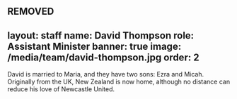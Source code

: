 REMOVED
---
layout: staff
name: David Thompson
role: Assistant Minister
banner: true
image: /media/team/david-thompson.jpg
order: 2
---
David is married to Maria, and they have two sons: Ezra and Micah.
Originally from the UK, New Zealand is now home, although no distance
can reduce his love of Newcastle United.
